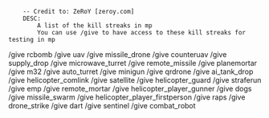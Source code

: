 ```
    -- Credit to: ZeRoY [zeroy.com]
    DESC:
        A list of the kill streaks in mp
        You can use /give to have access to these kill streaks for testing in mp
```
/give rcbomb
/give uav
/give missile_drone
/give counteruav
/give supply_drop
/give microwave_turret
/give remote_missile
/give planemortar
/give m32
/give auto_turret
/give minigun
/give qrdrone
/give ai_tank_drop
/give helicopter_comlink
/give satellite
/give helicopter_guard
/give straferun
/give emp
/give remote_mortar
/give helicopter_player_gunner
/give dogs
/give missile_swarm
/give helicopter_player_firstperson
/give raps
/give drone_strike
/give dart
/give sentinel
/give combat_robot
